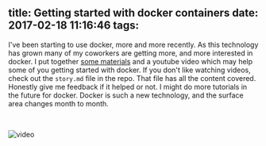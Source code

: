 title: Getting started with docker containers
date: 2017-02-18 11:16:46
tags:
---
I've been starting to use docker, more and more recently. As this technology has grown many of my coworkers are getting more, and more interested in docker.
I put together [some materials](https://github.com/TerribleDev/intro-to-docker) and a youtube video which may help some of you getting started with docker. If you don't like watching videos, check out the `story.md` file in the repo. That file has all the content covered. Honestly give me feedback if it helped or not. I might do more tutorials in the future for docker. Docker is such a new technology, and the surface area changes month to month.

<br />

<!--more-->
![video](https://www.youtube.com/watch?v=6EGyhDlr8rs)
